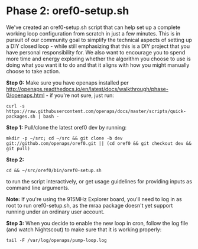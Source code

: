 # Phase 2: oref0-setup.sh

We've created an oref0-setup.sh script that can help set up a complete working loop configuration from scratch in just a few minutes. This is in pursuit of our community goal to simplify the technical aspects of setting up a DIY closed loop - while still emphasizing that this is a DIY project that you have personal responsibility for. We also want to encourage you to spend more time and energy exploring whether the algorithm you choose to use is doing what you want it to do and that it aligns with how you might manually choose to take action.

__Step 0:__
Make sure you have openaps installed per http://openaps.readthedocs.io/en/latest/docs/walkthrough/phase-0/openaps.html - if you're not sure, just run: 

`curl -s https://raw.githubusercontent.com/openaps/docs/master/scripts/quick-packages.sh | bash -`

__Step 1:__
Pull/clone the latest oref0 dev by running:

`mkdir -p ~/src; cd ~/src && git clone -b dev git://github.com/openaps/oref0.git || (cd oref0 && git checkout dev && git pull)`

__Step 2:__ 

`cd && ~/src/oref0/bin/oref0-setup.sh`

to run the script interactively, or get usage guidelines for providing inputs as command line arguments.

__Note:__ If you're using the 915MHz Explorer board, you'll need to log in as root to run oref0-setup.sh, as the mraa package doesn't yet support running under an ordinary user account.

__Step 3:__ 
When you decide to enable the new loop in cron, follow the log file (and watch Nightscout) to make sure that it is working properly:

`tail -F /var/log/openaps/pump-loop.log`



